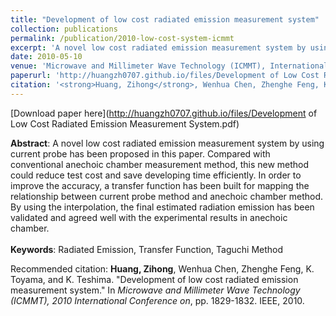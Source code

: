 ```yaml
---
title: "Development of low cost radiated emission measurement system"
collection: publications
permalink: /publication/2010-low-cost-system-icmmt
excerpt: 'A novel low cost radiated emission measurement system by using current probe has been proposed in this paper. Compared with conventional anechoic chamber measurement method, this new method could reduce test cost and save developing time efficiently. In order to improve the accuracy, a transfer function has been built for mapping the relationship between current probe method and anechoic chamber method. By using the interpolation, the final estimated radiation emission has been validated and agreed well with the experimental results in anechoic chamber.'
date: 2010-05-10
venue: 'Microwave and Millimeter Wave Technology (ICMMT), International Conference on'
paperurl: 'http://huangzh0707.github.io/files/Development of Low Cost Radiated Emission Measurement System.pdf'
citation: '<strong>Huang, Zihong</strong>, Wenhua Chen, Zhenghe Feng, K. Toyama, and K. Teshima. "Development of low cost radiated emission measurement system." In <i>Microwave and Millimeter Wave Technology (ICMMT), 2010 International Conference on</i>, pp. 1829-1832. IEEE, 2010.'
---
```



[Download paper here](http://huangzh0707.github.io/files/Development of Low Cost Radiated Emission Measurement System.pdf)<br>

**Abstract**: A novel low cost radiated emission measurement system by using current probe has been proposed in this paper. Compared with conventional anechoic chamber measurement method, this new method could reduce test cost and save developing time efficiently. In order to improve the accuracy, a transfer function has been built for mapping the relationship between current probe method and anechoic chamber method. By using the interpolation, the final estimated radiation emission has been validated and agreed well with the experimental results in anechoic chamber.<br><br>
**Keywords**: Radiated Emission, Transfer Function, Taguchi Method

Recommended citation: <strong>Huang, Zihong</strong>, Wenhua Chen, Zhenghe Feng, K. Toyama, and K. Teshima. "Development of low cost radiated emission measurement system." In <i> Microwave and Millimeter Wave Technology (ICMMT), 2010 International Conference on</i>, pp. 1829-1832. IEEE, 2010.